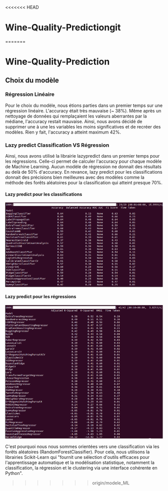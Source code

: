 <<<<<<< HEAD
# Wine-Quality-Predictiongit
=======
# Wine-Quality-Prediction

## Choix du modèle

### Régression Linéaire
Pour le choix du modèle, nous étions parties dans un premier temps sur une régression linéaire. L'accuracy était très mauvaise (~ 38%). Même après un nettoyage de données qui remplaçaient les valeurs aberrantes par la médiane, l'accuracy restait mauvaise. Ainsi, nous avons décidé de supprimer une à une les variables les moins significatives et de recréer des modèles. Rien y fait, l'accuracy a atteint maximum 42%.

### Lazy predict Classification VS Régression
Ainsi, nous avons utilisé la librairie lazypredict dans un premier temps pour les régressions. Celle-ci permet de calculer l'accuracy pour chaque modèle de Machine Learning. Aucun modèle de régression ne donnait des résultats au delà de 50% d'accuracy. En revance, lazy predict pour les classifications donnait des précisions bien meilleures avec des modèles comme la méthode des forêts aléatoires pour la classification qui atteint presque 70%.

#### Lazy predict pour les classifications
![alazy_predict_classifier](img/lazy_predict_classifier.png)

#### Lazy predict pour les régressions
![lazy_predict_classifier](img/lazy_predict_regressor.png)

C'est pourquoi nous nous sommes orientées vers une classification via les forêts aléatoires (RandomForestClassifier). Pour cela, nous utilisons la librairies Scikit-Learn qui "fournit une sélection d'outils efficaces pour l'apprentissage automatique et la modélisation statistique, notamment la classification, la régression et le clustering via une interface cohérente en Python".
>>>>>>> origin/modele_ML

